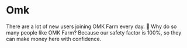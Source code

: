 # Omk
There are a lot of new users joining OMK Farm every day. 👏 Why do so many people like OMK Farm? Because our safety factor is 100%, so they can make money here with confidence. 
